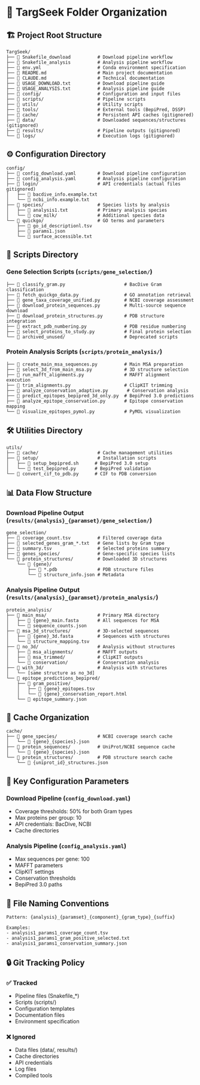 # 📁 TargSeek Folder Organization

## 🏗️ Project Root Structure

```
TargSeek/
├── 📄 Snakefile_download          # Download pipeline workflow
├── 📄 Snakefile_analysis          # Analysis pipeline workflow
├── 📄 env.yml                     # Conda environment specification
├── 📄 README.md                   # Main project documentation
├── 📄 CLAUDE.md                   # Technical documentation
├── 📄 USAGE_DOWNLOAD.txt          # Download pipeline guide
├── 📄 USAGE_ANALYSIS.txt          # Analysis pipeline guide
├── 📁 config/                     # Configuration and input files
├── 📁 scripts/                    # Pipeline scripts
├── 📁 utils/                      # Utility scripts
├── 📁 tools/                      # External tools (BepiPred, DSSP)
├── 📁 cache/                      # Persistent API caches (gitignored)
├── 📁 data/                       # Downloaded sequences/structures (gitignored)
├── 📁 results/                    # Pipeline outputs (gitignored)
└── 📁 logs/                       # Execution logs (gitignored)
```

## ⚙️ Configuration Directory

```
config/
├── 📄 config_download.yaml        # Download pipeline configuration
├── 📄 config_analysis.yaml        # Analysis pipeline configuration
├── 📁 login/                      # API credentials (actual files gitignored)
│   ├── 📄 bacdive_info.example.txt
│   └── 📄 ncbi_info.example.txt
├── 📁 species/                    # Species lists by analysis
│   ├── 📄 analysis1.txt           # Primary analysis species
│   └── 📁 cow_milk/               # Additional species data
└── 📁 quickgo/                    # GO terms and parameters
    ├── 📄 go_id_descriptionl.tsv
    ├── 📄 params1.json
    └── 📄 surface_accessible.txt
```

## 🔧 Scripts Directory

### **Gene Selection Scripts** (`scripts/gene_selection/`)
```
├── 📄 classify_gram.py                      # BacDive Gram classification
├── 📄 fetch_quickgo_data.py                 # GO annotation retrieval
├── 📄 gene_taxa_coverage_unified.py         # NCBI coverage assessment
├── 📄 download_protein_sequences.py         # Multi-source sequence download
├── 📄 download_protein_structures.py        # PDB structure integration
├── 📄 extract_pdb_numbering.py              # PDB residue numbering
├── 📄 select_proteins_to_study.py           # Final protein selection
└── 📁 archived_unused/                      # Deprecated scripts
```

### **Protein Analysis Scripts** (`scripts/protein_analysis/`)
```
├── 📄 create_main_msa_sequences.py          # Main MSA preparation
├── 📄 select_3d_from_main_msa.py            # 3D structure selection
├── 📄 run_mafft_alignments.py               # MAFFT alignment execution
├── 📄 trim_alignments.py                    # ClipKIT trimming
├── 📄 analyze_conservation_adaptive.py       # Conservation analysis
├── 📄 predict_epitopes_bepipred_3d_only.py  # BepiPred 3.0 predictions
├── 📄 analyze_epitope_conservation.py       # Epitope conservation mapping
└── 📄 visualize_epitopes_pymol.py           # PyMOL visualization
```

## 🛠️ Utilities Directory

```
utils/
├── 📁 cache/                      # Cache management utilities
├── 📁 setup/                      # Installation scripts
│   ├── 📄 setup_bepipred.sh      # BepiPred 3.0 setup
│   └── 📄 test_bepipred.py       # BepiPred validation
└── 📄 convert_cif_to_pdb.py      # CIF to PDB conversion
```

## 📊 Data Flow Structure

### **Download Pipeline Output** (`results/{analysis}_{paramset}/gene_selection/`)
```
gene_selection/
├── 📄 coverage_count.tsv          # Filtered coverage data
├── 📄 selected_genes_gram_*.txt   # Gene lists by Gram type
├── 📄 summary.tsv                 # Selected proteins summary
├── 📁 genes_species/              # Gene-specific species lists
└── 📁 protein_structures/         # Downloaded 3D structures
    └── 📁 {gene}/
        ├── 📄 *.pdb               # PDB structure files
        └── 📄 structure_info.json # Metadata
```

### **Analysis Pipeline Output** (`results/{analysis}_{paramset}/protein_analysis/`)
```
protein_analysis/
├── 📁 main_msa/                   # Primary MSA directory
│   ├── 📄 {gene}_main.fasta       # All sequences for MSA
│   └── 📄 sequence_counts.json
├── 📁 msa_3d_structures/          # 3D-selected sequences
│   ├── 📄 {gene}_3d.fasta         # Sequences with structures
│   └── 📄 structure_mapping.tsv
├── 📁 no_3d/                      # Analysis without structures
│   ├── 📁 msa_alignments/         # MAFFT outputs
│   ├── 📁 msa_trimmed/            # ClipKIT outputs
│   └── 📁 conservation/           # Conservation analysis
├── 📁 with_3d/                    # Analysis with structures
│   └── [same structure as no_3d]
└── 📁 epitope_predictions_bepipred/
    ├── 📁 gram_positive/
    │   ├── 📄 {gene}_epitopes.tsv
    │   └── 📄 {gene}_conservation_report.html
    └── 📄 epitope_summary.json
```

## 🔄 Cache Organization

```
cache/
├── 📁 gene_species/               # NCBI coverage search cache
│   └── 📄 {gene}_{species}.json
├── 📁 protein_sequences/          # UniProt/NCBI sequence cache
│   └── 📄 {gene}_{species}.json
└── 📁 protein_structures/         # PDB structure search cache
    └── 📄 {uniprot_id}_structures.json
```

## 📝 Key Configuration Parameters

### **Download Pipeline** (`config_download.yaml`)
- Coverage thresholds: 50% for both Gram types
- Max proteins per group: 10
- API credentials: BacDive, NCBI
- Cache directories

### **Analysis Pipeline** (`config_analysis.yaml`)
- Max sequences per gene: 100
- MAFFT parameters
- ClipKIT settings
- Conservation thresholds
- BepiPred 3.0 paths

## 🎯 File Naming Conventions

```
Pattern: {analysis}_{paramset}_{component}_{gram_type}_{suffix}

Examples:
- analysis1_params1_coverage_count.tsv
- analysis1_params1_gram_positive_selected.txt
- analysis1_params1_conservation_summary.json
```

## 🔒 Git Tracking Policy

### ✅ **Tracked**
- Pipeline files (Snakefile_*)
- Scripts (scripts/)
- Configuration templates
- Documentation files
- Environment specification

### ❌ **Ignored**
- Data files (data/, results/)
- Cache directories
- API credentials
- Log files
- Compiled tools